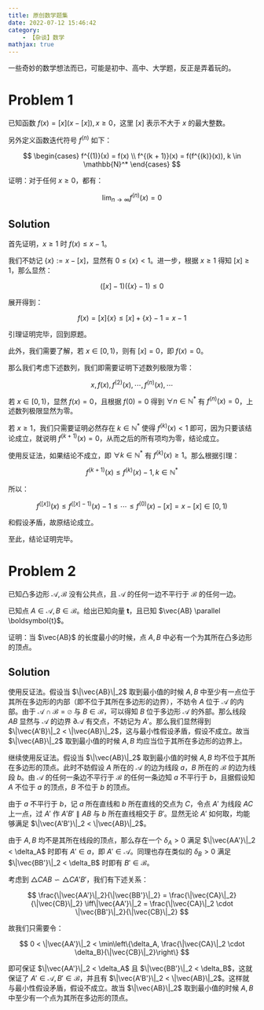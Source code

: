 ```yaml
---
title: 原创数学题集
date: 2022-07-12 15:46:42
category:
    - 【杂谈】数学
mathjax: true
---
```


一些奇妙的数学想法而已，可能是初中、高中、大学题，反正是弄着玩的。

<!-- more -->

# Problem 1

已知函数 $f(x) = [x](x - [x]), x \geq 0$，这里 $[x]$ 表示不大于 $x$ 的最大整数。

另外定义函数迭代符号 $f^{(n)}$ 如下：

$$
\begin{cases}
f^{(1)}(x) = f(x) \\
f^{(k + 1)}(x) = f(f^{(k)}(x)), k \in \mathbb{N}^*
\end{cases}
$$

证明：对于任何 $x \geq 0$，都有：

$$
\lim_{n \to \infty} f^{(n)}(x) = 0
$$

## Solution

首先证明，$x \geq 1$ 时 $f(x) \leq x - 1$。

我们不妨记 $\{x\} := x - [x]$，显然有 $0 \leq \{x\} < 1$。进一步，根据 $x \geq 1$ 得知 $[x] \geq 1$，那么显然：

$$
([x] - 1)(\{x\} - 1) \leq 0
$$

展开得到：

$$
f(x) = [x]\{x\} \leq [x] + \{x\} - 1 = x - 1
$$

引理证明完毕，回到原题。

此外，我们需要了解，若 $x \in [0, 1)$，则有 $[x] = 0$，即 $f(x) = 0$。

那么我们考虑下述数列，我们即需要证明下述数列极限为零：

$$
x, f(x), f^{(2)}(x), \cdots, f^{(n)}(x), \cdots
$$

若 $x \in [0, 1)$，显然 $f(x) = 0$，且根据 $f(0) = 0$ 得到 $\forall n \in \mathbb{N}^*$ 有 $f^{(n)}(x) = 0$，上述数列极限显然为零。

若 $x \geq 1$，我们只需要证明必然存在 $k \in \mathbb{N}^*$ 使得 $f^{(k)}(x) < 1$ 即可，因为只要该结论成立，就说明 $f^{(k + 1)}(x) = 0$，从而之后的所有项均为零，结论成立。

使用反证法，如果结论不成立，即 $\forall k \in \mathbb{N}^*$ 有 $f^{(k)}(x) \geq 1$。那么根据引理：

$$
f^{(k + 1)}(x) \leq f^{(k)}(x) - 1, k \in \mathbb{N}^*
$$

所以：

$$
f^{([x])}(x) \leq f^{([x] - 1)}(x) - 1 \leq \cdots \leq f^{(0)}(x) - [x] = x - [x] \in [0, 1)
$$

和假设矛盾，故原结论成立。

至此，结论证明完毕。

# Problem 2

已知凸多边形 $\mathcal{A}, \mathcal{B}$ 没有公共点，且 $\mathcal{A}$ 的任何一边不平行于 $\mathcal{B}$ 的任何一边。

已知点 $A \in \mathcal{A}, B \in \mathcal{B}$。给出已知向量 $\boldsymbol t$，且已知 $\vec{AB} \parallel \boldsymbol{t}$。

证明：当 $\vec{AB}$ 的长度最小的时候，点 $A, B$ 中必有一个为其所在凸多边形的顶点。

## Solution

使用反证法。假设当 $\|\vec{AB}\|_2$ 取到最小值的时候 $A, B$ 中至少有一点位于其所在多边形的内部（即不位于其所在多边形的边界），不妨令 $A$ 位于 $\mathcal{A}$ 的内部。由于 $\mathcal{A} \cap \mathcal{B} = \varnothing$ 与 $B \in \mathcal{B}$，可以得知 $B$ 位于多边形 $\mathcal{A}$ 的外部。那么线段 $AB$ 显然与 $\mathcal{A}$ 的边界 $\partial\mathcal{A}$ 有交点，不妨记为 $A'$。那么我们显然得到 $\|\vec{A'B}\|_2 < \|\vec{AB}\|_2$，这与最小性假设矛盾，假设不成立。故当 $\|\vec{AB}\|_2$ 取到最小值的时候 $A, B$ 均应当位于其所在多边形的边界上。

继续使用反证法。假设当 $\|\vec{AB}\|_2$ 取到最小值的时候 $A, B$ 均不位于其所在多边形的顶点。此时不妨假设 $A$ 所在的 $\mathcal{A}$ 的边为线段 $a$，$B$ 所在的 $\mathcal{B}$ 的边为线段 $b$。由 $\mathcal{A}$ 的任何一条边不平行于 $\mathcal{B}$ 的任何一条边知 $a$ 不平行于 $b$，且据假设知 $A$ 不位于 $a$ 的顶点，$B$ 不位于 $b$ 的顶点。

由于 $a$ 不平行于 $b$，记 $a$ 所在直线和 $b$ 所在直线的交点为 $C$，令点 $A'$ 为线段 $AC$ 上一点，过 $A'$ 作 $A'B' \parallel AB$ 与 $b$ 所在直线相交于 $B'$。显然无论 $A'$ 如何取，均能够满足 $\|\vec{A'B'}\|_2 < \|\vec{AB}\|_2$。

由于 $A, B$ 均不是其所在线段的顶点，那么存在一个 $\delta_A > 0$ 满足 $\|\vec{AA'}\|_2 < \delta_A$ 时即有 $A' \in a$，即 $A' \in \mathcal{A}$。同理也存在类似的 $\delta_B > 0$ 满足 $\|\vec{BB'}\|_2 < \delta_B$ 时即有 $B' \in \mathcal{B}$。

考虑到 $\triangle CAB \backsim \triangle CA'B'$，我们有下述关系：

$$
\frac{\|\vec{AA'}\|_2}{\|\vec{BB'}\|_2} = \frac{\|\vec{CA}\|_2}{\|\vec{CB}\|_2} \iff\|\vec{AA'}\|_2 = \frac{\|\vec{CA}\|_2 \cdot \|\vec{BB'}\|_2}{\|\vec{CB}\|_2}
$$

故我们只需要令：

$$
0 < \|\vec{AA'}\|_2 < \min\left\{\delta_A, \frac{\|\vec{CA}\|_2 \cdot \delta_B}{\|\vec{CB}\|_2}\right\}
$$

即可保证 $\|\vec{AA'}\|_2 < \delta_A$ 且 $\|\vec{BB'}\|_2 < \delta_B$，这就保证了 $A' \in \mathcal{A}, B' \in \mathcal{B}$，并且有 $\|\vec{A'B'}\|_2 < \|\vec{AB}\|_2$。这样就与最小性假设矛盾，假设不成立。故当 $\|\vec{AB}\|_2$ 取到最小值的时候 $A, B$ 中至少有一个点为其所在多边形的顶点。
